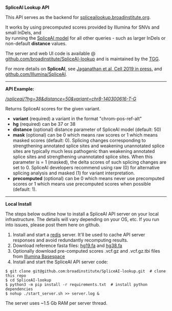 
**SpliceAI Lookup API** 

This API serves as the backend for [spliceailookup.broadinstitute.org](http://spliceailookup.broadinstitute.org).

It works by using precomputed scores provided by Illumina for SNVs and small InDels, and  
by running the [SpliceAI model](https://github.com/Illumina/SpliceAI) for all other queries - such as larger InDels or non-default **distance** values.  

The server and web UI code is available @ [github.com/broadinstitute/SpliceAI-lookup](https://github.com/broadinstitute/SpliceAI-lookup) and is maintained by the [TGG](https://the-tgg.org/).   

For more details on **SpliceAI**, see [Jaganathan et al, Cell 2019 in press.](https://doi.org/10.1016/j.cell.2018.12.015) and [github.com/Illumina/SpliceAI](https://github.com/Illumina/SpliceAI).

---
**API Example:**

*[/spliceai/?hg=38&distance=50&variant=chr8-140300616-T-G](http://spliceailookup-api.broadinstitute.org/spliceai/?hg=38&variant=chr8-140300616-T-G)*
  
Returns SpliceAI scores for the given variant.   

- **variant** (required) a variant in the format "chrom-pos-ref-alt"
- **hg** (required) can be 37 or 38
- **distance** (optional) distance parameter of SpliceAI model (default: 50)    
- **mask** (optional) can be 0 which means raw scores or 1 which means masked scores (default: 0). 
Splicing changes corresponding to strengthening annotated splice sites and weakening unannotated splice sites are typically much less pathogenic than weakening annotated splice sites and
strengthening unannotated splice sites. When this parameter is = 1 (masked), the delta scores of such splicing changes are set to 0. SpliceAI developers recommend using raw (0) for alternative splicing analysis and masked (1) for variant interpretation.    
- **precomputed** (optional) can be 0 which means never use precomputed scores or 1 which means use precomputed scores when possible (default: 1).
---
**Local Install**

The steps below outline how to install a SpliceAI API server on your local infrastructure.
The details will vary depending on your OS, etc. If you run into issues, please post them
here on github.

1. Install and start a [redis](https://redis.io/) server. It'll be used to cache API server responses and avoid redundantly recomputing results.
1. Download reference fasta files: [hg19.fa](http://hgdownload.cse.ucsc.edu/goldenPath/hg19/bigZips/hg19.fa.gz) and [hg38.fa](http://hgdownload.cse.ucsc.edu/goldenPath/hg38/bigZips/hg38.fa.gz)
1. Optionally download pre-computed scores .vcf.gz and .vcf.gz.tbi files from [Illumina Basespace](https://basespace.illumina.com/s/otSPW8hnhaZR)   
1. Install and start the SpliceAI API server code:

```
$ git clone git@github.com:broadinstitute/SpliceAI-lookup.git  # clone this repo
$ cd SpliceAI-lookup
$ python3 -m pip install -r requirements.txt  # install python dependencies
$ nohup ./start_server.sh >> server.log &
```

The server uses ~1.5 Gb RAM per server thread.

